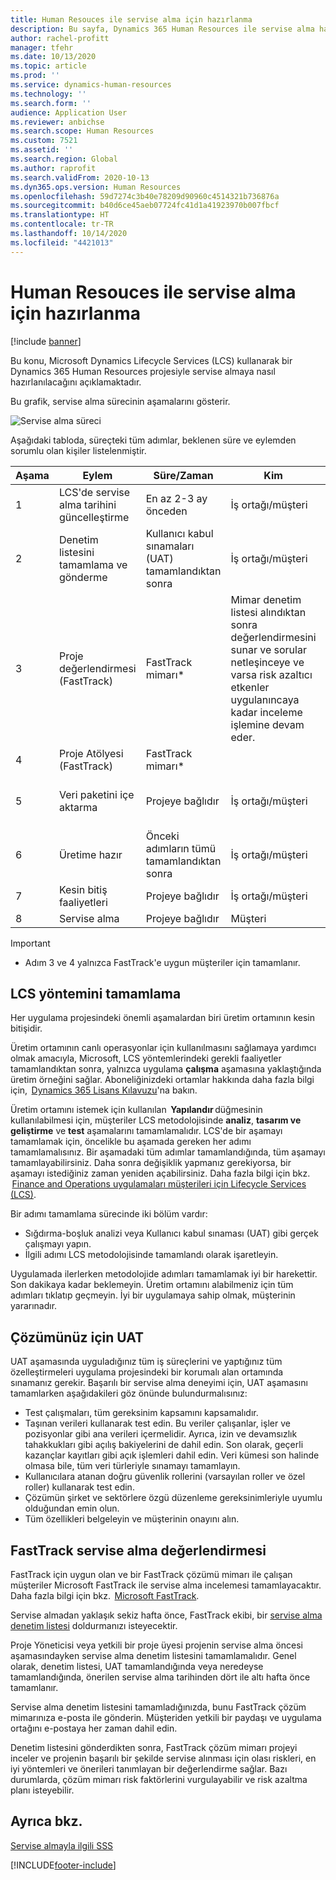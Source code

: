 ```yaml
---
title: Human Resouces ile servise alma için hazırlanma
description: Bu sayfa, Dynamics 365 Human Resources ile servise alma hakkında rehberlik sağlar.
author: rachel-profitt
manager: tfehr
ms.date: 10/13/2020
ms.topic: article
ms.prod: ''
ms.service: dynamics-human-resources
ms.technology: ''
ms.search.form: ''
audience: Application User
ms.reviewer: anbichse
ms.search.scope: Human Resources
ms.custom: 7521
ms.assetid: ''
ms.search.region: Global
ms.author: raprofit
ms.search.validFrom: 2020-10-13
ms.dyn365.ops.version: Human Resources
ms.openlocfilehash: 59d7274c3b40e78209d90960c4514321b736876a
ms.sourcegitcommit: b40d6ce45aeb07724fc41d1a41923970b007fbcf
ms.translationtype: HT
ms.contentlocale: tr-TR
ms.lasthandoff: 10/14/2020
ms.locfileid: "4421013"
---
```

# <a name="prepare-for-human-resources-go-live"></a>Human Resouces ile servise alma için hazırlanma

[!include [banner](../includes/banner.md)]

Bu konu, Microsoft Dynamics Lifecycle Services (LCS) kullanarak bir Dynamics 365 Human Resources projesiyle servise almaya nasıl hazırlanılacağını açıklamaktadır. 

Bu grafik, servise alma sürecinin aşamalarını gösterir. 

![Servise alma süreci](./media/hr-admin-go-live-prepare-process.png)

Aşağıdaki tabloda, süreçteki tüm adımlar, beklenen süre ve eylemden sorumlu olan kişiler listelenmiştir.

| Aşama | Eylem | Süre/Zaman | Kim | Notlar |
| --- | --- | --- | --- |--- |
| 1 | LCS'de servise alma tarihini güncelleştirme | En az 2-3 ay önceden | İş ortağı/müşteri | Aşama tarihleri sürekli olarak güncel tutulmalıdır. |
| 2 | Denetim listesini tamamlama ve gönderme | Kullanıcı kabul sınamaları (UAT) tamamlandıktan sonra | İş ortağı/müşteri | [FastTrack servise alma değerlendirmesinde](hr-admin-go-live-prepare.md#fasttrack-go-live-assessment) sağlanan yönergeleri izleyin. |
| 3 | Proje değerlendirmesi (FastTrack) | FastTrack mimarı* | Mimar denetim listesi alındıktan sonra değerlendirmesini sunar ve sorular netleşinceye ve varsa risk azaltıcı etkenler uygulanıncaya kadar inceleme işlemine devam eder. |
| 4 | Proje Atölyesi (FastTrack) | FastTrack mimarı* | |
| 5 | Veri paketini içe aktarma | Projeye bağlıdır | İş ortağı/müşteri | [Veri yönetimine genel bakış](https://docs.microsoft.com/dynamics365/fin-ops-core/dev-itpro/data-entities/data-entities-data-packages) yönergelerini izleyin.|
| 6 | Üretime hazır | Önceki adımların tümü tamamlandıktan sonra | İş ortağı/müşteri | İş ortağı/müşteri, üretim ortamının kontrolünü alabilir.|
| 7 | Kesin bitiş faaliyetleri | Projeye bağlıdır | İş ortağı/müşteri | |
| 8 | Servise alma | Projeye bağlıdır | Müşteri | |

> [!IMPORTANT]
> * Adım 3 ve 4 yalnızca FastTrack'e uygun müşteriler için tamamlanır.

## <a name="completing-the-lcs-methodology"></a>LCS yöntemini tamamlama

Her uygulama projesindeki önemli aşamalardan biri üretim ortamının kesin bitişidir. 

Üretim ortamının canlı operasyonlar için kullanılmasını sağlamaya yardımcı olmak amacıyla, Microsoft, LCS yöntemlerindeki gerekli faaliyetler tamamlandıktan sonra, yalnızca uygulama **çalışma** aşamasına yaklaştığında üretim örneğini sağlar. Aboneliğinizdeki ortamlar hakkında daha fazla bilgi için,  [Dynamics 365 Lisans Kılavuzu](https://go.microsoft.com/fwlink/?LinkId=866544)'na bakın. 

Üretim ortamını istemek için kullanılan  **Yapılandır** düğmesinin kullanılabilmesi için, müşteriler LCS metodolojisinde **analiz**, **tasarım ve geliştirme** ve **test** aşamalarını tamamlamalıdır. LCS'de bir aşamayı tamamlamak için, öncelikle bu aşamada gereken her adımı tamamlamalısınız. Bir aşamadaki tüm adımlar tamamlandığında, tüm aşamayı tamamlayabilirsiniz. Daha sonra değişiklik yapmanız gerekiyorsa, bir aşamayı istediğiniz zaman yeniden açabilirsiniz. Daha fazla bilgi için bkz.  [Finance and Operations uygulamaları müşterileri için Lifecycle Services (LCS)](https://docs.microsoft.com/dynamics365/fin-ops-core/dev-itpro/lifecycle-services/lcs-works-lcs). 

Bir adımı tamamlama sürecinde iki bölüm vardır: 

- Sığdırma-boşluk analizi veya Kullanıcı kabul sınaması (UAT) gibi gerçek çalışmayı yapın. 
- İlgili adımı LCS metodolojisinde tamamlandı olarak işaretleyin. 

Uygulamada ilerlerken metodolojide adımları tamamlamak iyi bir harekettir. Son dakikaya kadar beklemeyin. Üretim ortamını alabilmeniz için tüm adımları tıklatıp geçmeyin. İyi bir uygulamaya sahip olmak, müşterinin yararınadır. 

## <a name="uat-for-your-solution"></a>Çözümünüz için UAT

UAT aşamasında uyguladığınız tüm iş süreçlerini ve yaptığınız tüm özelleştirmeleri uygulama projesindeki bir korumalı alan ortamında sınamanız gerekir. Başarılı bir servise alma deneyimi için, UAT aşamasını tamamlarken aşağıdakileri göz önünde bulundurmalısınız: 

- Test çalışmaları, tüm gereksinim kapsamını kapsamalıdır. 
- Taşınan verileri kullanarak test edin. Bu veriler çalışanlar, işler ve pozisyonlar gibi ana verileri içermelidir. Ayrıca, izin ve devamsızlık tahakkukları gibi açılış bakiyelerini de dahil edin. Son olarak, geçerli kazançlar kayıtları gibi açık işlemleri dahil edin. Veri kümesi son halinde olmasa bile, tüm veri türleriyle sınamayı tamamlayın. 
- Kullanıcılara atanan doğru güvenlik rollerini (varsayılan roller ve özel roller) kullanarak test edin. 
- Çözümün şirket ve sektörlere özgü düzenleme gereksinimleriyle uyumlu olduğundan emin olun. 
- Tüm özellikleri belgeleyin ve müşterinin onayını alın. 

## <a name="fasttrack-go-live-assessment"></a>FastTrack servise alma değerlendirmesi

FastTrack için uygun olan ve bir FastTrack çözümü mimarı ile çalışan müşteriler Microsoft FastTrack ile servise alma incelemesi tamamlayacaktır. Daha fazla bilgi için bkz.  [Microsoft FastTrack](https://docs.microsoft.com/dynamics365/fin-ops-core/fin-ops/get-started/fasttrack-dynamics-365-overview). 

Servise almadan yaklaşık sekiz hafta önce, FastTrack ekibi, bir [servise alma denetim listesi](https://go.microsoft.com/fwlink/?linkid=2146013) doldurmanızı isteyecektir.

Proje Yöneticisi veya yetkili bir proje üyesi projenin servise alma öncesi aşamasındayken servise alma denetim listesini tamamlamalıdır. Genel olarak, denetim listesi, UAT tamamlandığında veya neredeyse tamamlandığında, önerilen servise alma tarihinden dört ile altı hafta önce tamamlanır. 

Servise alma denetim listesini tamamladığınızda, bunu FastTrack çözüm mimarınıza e-posta ile gönderin. Müşteriden yetkili bir paydaşı ve uygulama ortağını e-postaya her zaman dahil edin. 

Denetim listesini gönderdikten sonra, FastTrack çözüm mimarı projeyi inceler ve projenin başarılı bir şekilde servise alınması için olası riskleri, en iyi yöntemleri ve önerileri tanımlayan bir değerlendirme sağlar. Bazı durumlarda, çözüm mimarı risk faktörlerini vurgulayabilir ve risk azaltma planı isteyebilir. 

## <a name="see-also"></a>Ayrıca bkz.

[Servise almayla ilgili SSS](hr-admin-go-live-faq.md)

[!INCLUDE[footer-include](../includes/footer-banner.md)]